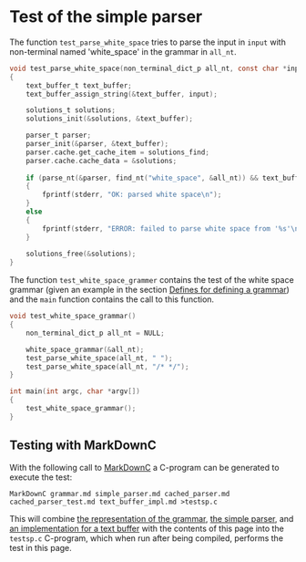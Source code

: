 # Test of the simple parser

The function `test_parse_white_space` tries to parse the input in `input` with
non-terminal named 'white_space' in the grammar in `all_nt`.
```c
void test_parse_white_space(non_terminal_dict_p all_nt, const char *input)
{
	text_buffer_t text_buffer;
	text_buffer_assign_string(&text_buffer, input);

	solutions_t solutions;
	solutions_init(&solutions, &text_buffer);

	parser_t parser;
	parser_init(&parser, &text_buffer);
	parser.cache.get_cache_item = solutions_find;
	parser.cache.cache_data = &solutions;
	
	if (parse_nt(&parser, find_nt("white_space", &all_nt)) && text_buffer_end(&text_buffer))
	{
		fprintf(stderr, "OK: parsed white space\n");
	}
	else
	{
		fprintf(stderr, "ERROR: failed to parse white space from '%s'\n", input);
	}
	
	solutions_free(&solutions);
}
```

The function `test_white_space_grammer` contains the test of the white space
grammar (given an example in the section [Defines for defining a grammar](grammar.md#defines-for-defining-a-grammar))
and the `main` function contains the call to this function.
```c
void test_white_space_grammar()
{
	non_terminal_dict_p all_nt = NULL;

	white_space_grammar(&all_nt);
	test_parse_white_space(all_nt, " ");
	test_parse_white_space(all_nt, "/* */");
}

int main(int argc, char *argv[])
{
	test_white_space_grammar();
}
```

## Testing with MarkDownC

With the following call to [MarkDownC](https://github.com/FransFaase/IParse/blob/master/README.md#markdownc)
a C-program can be generated to execute the test:
```
MarkDownC grammar.md simple_parser.md cached_parser.md cached_parser_test.md text_buffer_impl.md >testsp.c
```
This will combine [the representation of the grammar](grammar.md), [the simple parser](simple_parser),
and [an implementation for a text buffer](text_buffer_impl.md) with the contents of this page into the
`testsp.c` C-program, which when run after being compiled, performs the test in this page.
